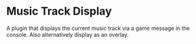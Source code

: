 # Music Track Display
A plugin that displays the current music track via a game message in the console.
Also alternatively display as an overlay.
